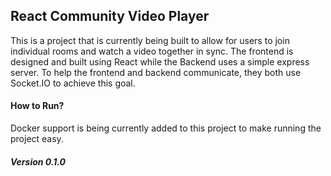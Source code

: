 ## React Community Video Player
This is a project that is currently being built to allow for users to join
individual rooms and watch a video together in sync. The frontend is designed
and built using React while the Backend uses a simple express server. To help
the frontend and backend communicate, they both use Socket.IO to achieve this
goal.

#### How to Run?
Docker support is being currently added to this project to make running the
project easy.

##### Version 0.1.0
